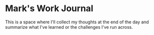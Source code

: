# Mark's Work Journal

This is a space where I'll collect my thoughts at the end of the day and summarize what I've learned or the challenges I've run across.
